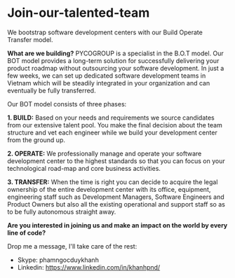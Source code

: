 # Join-our-talented-team
We bootstrap software development centers with our Build Operate Transfer model.

**What are we building?**
PYCOGROUP is a specialist in the B.O.T model.
Our BOT model provides a long-term solution for successfully delivering your product roadmap without outsourcing your software development. In just a few weeks, we can set up dedicated software development teams in Vietnam which will be steadily integrated in your organization and can eventually be fully transferred.

Our BOT model consists of three phases:

**1. BUILD:** Based on your needs and requirements we source candidates from our extensive talent pool. You make the final decision about the team structure and vet each engineer while we build your development center from the ground up.

**2. OPERATE:** We professionally manage and operate your software development center to the highest standards so that you can focus on your technological road-map and core business activities.

**3. TRANSFER:** When the time is right you can decide to acquire the legal ownership of the entire development center with its office, equipment, engineering staff such as Development Managers, Software Engineers and Product Owners but also all the existing operational and support staff so as to be fully autonomous straight away.

**Are you interested in joining us and make an impact on the world by every line of code?**

Drop me a message, I'll take care of the rest:
- Skype: phamngocduykhanh
- Linkedin: https://www.linkedin.com/in/khanhpnd/

